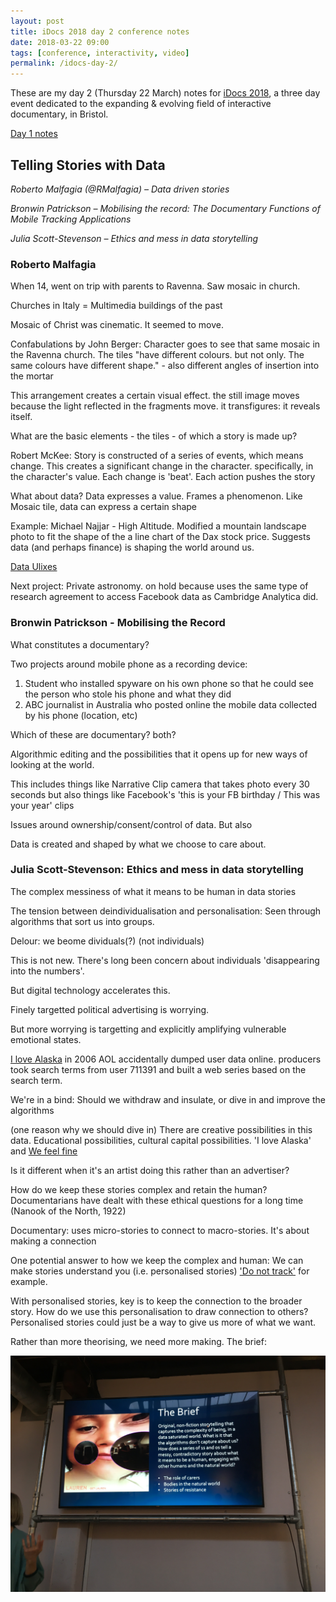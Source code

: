 ```yaml
---
layout: post
title: iDocs 2018 day 2 conference notes
date: 2018-03-22 09:00
tags: [conference, interactivity, video]
permalink: /idocs-day-2/
---
```


These are my day 2 (Thursday 22 March) notes for [iDocs 2018](https://idocs2018.dcrc.org.uk/), a three day event dedicated to the expanding & evolving field of interactive documentary, in Bristol.

[Day 1 notes](/idocs-day-1/)

## Telling Stories with Data

*Roberto Malfagia (@RMalfagia) – Data driven stories*

*Bronwin Patrickson – Mobilising the record: The Documentary Functions of Mobile Tracking Applications*

*Julia Scott-Stevenson – Ethics and mess in data storytelling*

### Roberto Malfagia

When 14, went on trip with parents to Ravenna. Saw mosaic in church.

Churches in Italy = Multimedia buildings of the past

Mosaic of Christ was cinematic. It seemed to move.

Confabulations by John Berger: Character goes to see that same mosaic in the Ravenna church. The tiles "have different colours. but not only. The same colours have different shape." - also different angles of insertion into the mortar

This arrangement creates a certain visual effect. the still image moves because the light reflected in the fragments move. it transfigures: it reveals itself.

What are the basic elements - the tiles - of which a story is made up?

Robert McKee: Story is constructed of a series of events, which means change. This creates a significant change in the character. specifically, in the character's value. Each change is 'beat'. Each action pushes the story

What about data? Data expresses a value. Frames a phenomenon. Like Mosaic tile, data can express a certain shape

Example: Michael Najjar - High Altitude. Modified a mountain landscape photo to fit the shape of the a line chart of the Dax stock price. Suggests data (and perhaps finance) is shaping the world around us.

[Data Ulixes](http://dataulixes.com/#home)

Next project: Private astronomy. on hold because uses the same type of research agreement to access Facebook data as Cambridge Analytica did.

### Bronwin Patrickson - Mobilising the Record

What constitutes a documentary? 

Two projects around mobile phone as a recording device:
1. Student who installed spyware on his own phone so that he could see the person who stole his phone and what they did
2. ABC journalist in Australia who posted online the mobile data collected by his phone (location, etc)

Which of these are documentary? both?

Algorithmic editing and the possibilities that it opens up for new ways of looking at the world.

This includes things like Narrative Clip camera that takes photo every 30 seconds
but also things like Facebook's 'this is your FB birthday / This was your year' clips

Issues around ownership/consent/control of data. But also 

Data is created and shaped by what we choose to care about.


### Julia Scott-Stevenson: Ethics and mess in data storytelling

The complex messiness of what it means to be human in data stories

The tension between deindividualisation and personalisation: Seen through algorithms that sort us into groups.

Delour: we beome dividuals(?) (not individuals)

This is not new. There's long been concern about individuals 'disappearing into the numbers'.

But digital technology accelerates this. 

Finely targetted political advertising is worrying. 

But more worrying is targetting and explicitly amplifying vulnerable emotional states. 

[I love Alaska](https://www.youtube.com/watch?v=c-SOCGdPyNU) in 2006 AOL accidentally dumped user data online. producers took search terms from user 711391 and built a web series based on the search term. 

We're in a bind: Should we withdraw and insulate, or dive in and improve the algorithms


(one reason why we should dive in) There are creative possibilities in this data. Educational possibilities, cultural capital possibilities. 'I love Alaska' and [We feel fine](http://wefeelfine.org/)

Is it different when it's an artist doing this rather than an advertiser?

How do we keep these stories complex and retain the human?
Documentarians have dealt with these ethical questions for a long time (Nanook of the North, 1922)

Documentary: uses micro-stories to connect to macro-stories. It's about making a connection

One potential answer to how we keep the complex and human: We can make stories understand you (i.e. personalised stories)
['Do not track'](https://www.upian.com/en/project/donottrack) for example.

With personalised stories, key is to keep the connection to the broader story. How do we use this personalisation to draw connection to others? Personalised stories could just be a way to give us more of what we want. 

Rather than more theorising, we need more making. The brief:

![](/images/i-docs/brief.JPG)